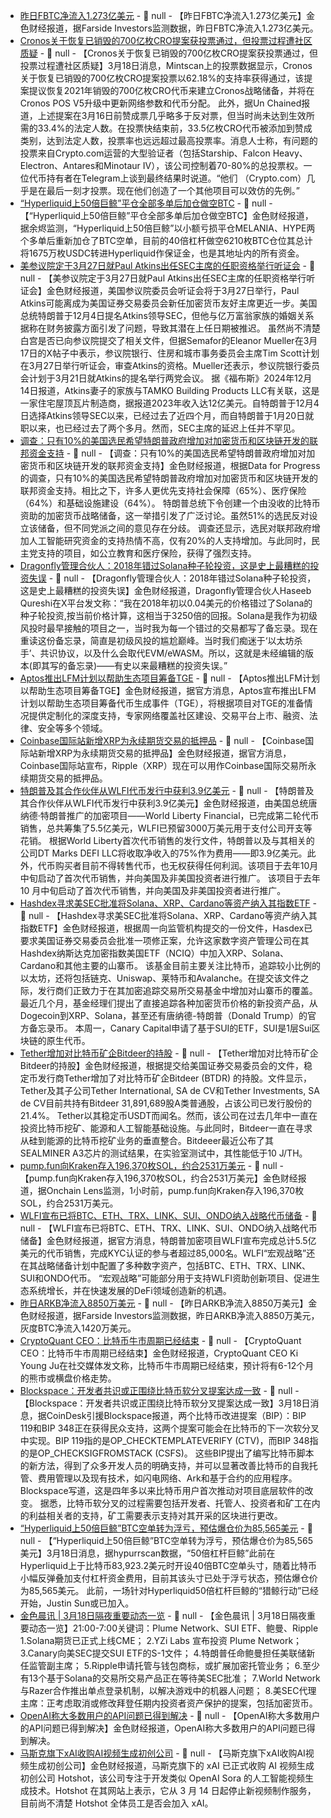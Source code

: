 - [昨日FBTC净流入1.273亿美元](https://farside.co.uk/btc/) - 📰 null - 【昨日FBTC净流入1.273亿美元】金色财经报道，据Farside Investors监测数据，昨日FBTC净流入1.273亿美元。
- [Cronos关于恢复已销毁的700亿枚CRO提案获投票通过，但投票过程遭社区质疑](https://unchainedcrypto.com/crypto-com-forces-through-controversial-vote-to-re-mint-70-billion-cro/?ref=onepagecrypto.com) - 📰 null - 【Cronos关于恢复已销毁的700亿枚CRO提案获投票通过，但投票过程遭社区质疑】3月18日消息，Mintscan上的投票数据显示，Cronos关于恢复已销毁的700亿枚CRO提案投票以62.18%的支持率获得通过，该提案提议恢复2021年销毁的700亿枚CRO代币来建立Cronos战略储备，并将在Cronos POS V5升级中更新网络参数和代币分配。 
此外，据Un Chained报道，上述提案在3月16日前赞成票几乎略多于反对票，但当时尚未达到生效所需的33.4%的法定人数。在投票快结束前，33.5亿枚CRO代币被添加到赞成类别，达到法定人数，投票率也远远超过最高投票率。消息人士称，有问题的投票来自Crypto.com运营的大型验证者（包括Starship、Falcon Heavy、Electron、Antares和Minotaur IV），该公司控制着70-80%的总投票权。一位代币持有者在Telegram上谈到最终结果时说道。“他们 （Crypto.com）几乎是在最后一刻才投票。现在他们创造了一个其他项目可以效仿的先例。”
- [“Hyperliquid上50倍巨鲸”平仓全部多单后加仓做空BTC](https://x.com/EmberCN/status/1901795505145036820) - 📰 null - 【“Hyperliquid上50倍巨鲸”平仓全部多单后加仓做空BTC】金色财经报道，据余烬监测，“Hyperliquid上50倍巨鲸”以小额亏损平仓MELANIA、HYPE两个多单后重新加仓了BTC空单，目前的40倍杠杆做空6210枚BTC仓位其总计将1675万枚USDC转进Hyperliquid作保证金，也是其地址内的所有资金。
- [美参议院定于3月27日就Paul Atkins出任SEC主席的任职资格举行听证会]() - 📰 null - 【美参议院定于3月27日就Paul Atkins出任SEC主席的任职资格举行听证会】金色财经报道，美国参议院委员会听证会将于3月27日举行，Paul Atkins可能离成为美国证券交易委员会新任加密货币友好主席更近一步。美国总统特朗普于12月4日提名Atkins领导SEC，但他与亿万富翁家族的婚姻关系据称在财务披露方面引发了问题，导致其潜在上任日期被推迟。 
虽然尚不清楚白宫是否已向参议院提交了相关文件，但据Semafor的Eleanor Mueller在3月17日的X帖子中表示，参议院银行、住房和城市事务委员会主席Tim Scott计划在3月27日举行听证会，审查Atkins的资格。Mueller还表示，参议院银行委员会计划于3月21日就Atkins的提名举行两党会议。 
据《福布斯》2024年12月14日报道，Atkins妻子的家族与TAMKO Building Products LLC有关联，这是一家住宅屋顶瓦片制造商，据报道2023年收入达12亿美元。自特朗普于12月4日选择Atkins领导SEC以来，已经过去了近四个月，而自特朗普于1月20日就职以来，也已经过去了两个多月。然而，SEC主席的延迟上任并不罕见。
- [调查：只有10%的美国选民希望特朗普政府增加对加密货币和区块链开发的联邦资金支持](https://x.com/BTCTN/status/1901793629775237366) - 📰 null - 【调查：只有10%的美国选民希望特朗普政府增加对加密货币和区块链开发的联邦资金支持】金色财经报道，根据Data for Progress的调查，只有10%的美国选民希望特朗普政府增加对加密货币和区块链开发的联邦资金支持。相比之下，许多人更优先支持社会保障（65%）、医疗保险（64%）和基础设施建设（64%）。 
特朗普总统下令创建一个由没收的比特币资助的加密货币战略储备，这一举措引发了广泛讨论。虽然51%的选民反对设立该储备，但不同党派之间的意见存在分歧。 
调查还显示，选民对联邦政府增加人工智能研究资金的支持热情不高，仅有20%的人支持增加。与此同时，民主党支持的项目，如公立教育和医疗保险，获得了强烈支持。
- [Dragonfly管理合伙人：2018年错过Solana种子轮投资，这是史上最糟糕的投资失误](https://x.com/hosseeb/status/1901732151239847993) - 📰 null - 【Dragonfly管理合伙人：2018年错过Solana种子轮投资，这是史上最糟糕的投资失误】金色财经报道，Dragonfly管理合伙人Haseeb Qureshi在X平台发文称：“我在2018年初以0.04美元的价格错过了Solana的种子轮投资,按当前价格计算，这相当于3250倍的回报。Solana是我作为初级风投时最早接触的项目之一，当时我为每一个错过的交易都写了备忘录。现在重读这份备忘录，简直是初级风投的尴尬巅峰。当时我们痴迷于‘以太坊杀手’、共识协议，以及什么会取代EVM/eWASM。所以，这就是未经编辑的版本(即其写的备忘录)——有史以来最糟糕的投资失误。”
- [Aptos推出LFM计划以帮助生态项目筹备TGE](https://x.com/Aptos/status/1901785803468214588) - 📰 null - 【Aptos推出LFM计划以帮助生态项目筹备TGE】金色财经报道，据官方消息，Aptos宣布推出LFM计划以帮助生态项目筹备代币生成事件（TGE），将根据项目对TGE的准备情况提供定制化的深度支持，专家网络覆盖社区建设、交易平台上市、融资、法律、安全等多个领域。
- [Coinbase国际站新增XRP为永续期货交易的抵押品](https://x.com/CoinbaseIntExch/status/1901732815416254482) - 📰 null - 【Coinbase国际站新增XRP为永续期货交易的抵押品】金色财经报道，据官方消息，Coinbase国际站宣布，Ripple（XRP）现在可以用作Coinbase国际交易所永续期货交易的抵押品。
- [特朗普及其合作伙伴从WLFI代币发行中获利3.9亿美元](https://news.bloomberglaw.com/crypto/trumps-crypto-project-has-raised-550-million-in-token-sales) - 📰 null - 【特朗普及其合作伙伴从WLFI代币发行中获利3.9亿美元】金色财经报道，由美国总统唐纳德·特朗普推广的加密项目——World Liberty Financial，已完成第二轮代币销售，总共筹集了5.5亿美元，WLFI已预留3000万美元用于支付公司开支等花销。 
根据World Liberty首次代币销售的发行文件，特朗普以及与其相关的公司DT Marks DEFI LLC将收取净收入的75%作为费用——即3.9亿美元。此外，代币购买者目前不得转售代币，也无权获得任何利润。该项目于去年10月中旬启动了首次代币销售，并向美国及非美国投资者进行推广。 
该项目于去年 10 月中旬启动了首次代币销售，并向美国及非美国投资者进行推广。
- [Hashdex寻求美SEC批准将Solana、XRP、Cardano等资产纳入其指数ETF]() - 📰 null - 【Hashdex寻求美SEC批准将Solana、XRP、Cardano等资产纳入其指数ETF】金色财经报道，根据周一向监管机构提交的一份文件，Hasdex已要求美国证券交易委员会批准一项修正案，允许这家数字资产管理公司在其Hashdex纳斯达克加密指数美国ETF（NCIQ）中加入XRP、Solana、Cardano和其他主要的山寨币。 
该基金目前主要关注比特币，追踪较小比例的以太坊，还将包括链克、Uniswap、莱特币和Avalanche。在提交该文件之际，发行商们正致力于在其加密追踪交易所交易基金中增加对山寨币的覆盖。最近几个月，基金经理们提出了直接追踪各种加密货币价格的新投资产品，从Dogecoin到XRP、Solana，甚至还有唐纳德-特朗普（Donald Trump）的官方备忘录币。 
本周一，Canary Capital申请了基于SUI的ETF，SUI是1层Sui区块链的原生代币。
- [Tether增加对比特币矿企Bitdeer的持股](https://blockspace.media/insight/tether-increases-stake-in-bitdeer-technologies/) - 📰 null - 【Tether增加对比特币矿企Bitdeer的持股】金色财经报道，根据提交给美国证券交易委员会的文件，稳定币发行商Tether增加了对比特币矿企Bitdeer (BTDR) 的持股。文件显示，Tether及其子公司Tether International, SA de CV和Tether Investments, SA de CV目前共持有Bitdeer 31,891,689股A类普通股，占该公司已发行股份的21.4%。 
Tether以其稳定币USDT而闻名。然而，该公司在过去几年中一直在投资比特币挖矿、能源和人工智能基础设施。与此同时，Bitdeer一直在寻求从硅到能源的比特币挖矿业务的垂直整合。Bitdeeer最近公布了其SEALMINER A3芯片的测试结果，在实验室测试中，其性能低于10 J/TH。
- [pump.fun向Kraken存入196,370枚SOL，约合2531万美元](https://x.com/OnchainLens/status/1901782579050889511) - 📰 null - 【pump.fun向Kraken存入196,370枚SOL，约合2531万美元】金色财经报道，据Onchain Lens监测，1小时前，pump.fun向Kraken存入196,370枚SOL，约合2531万美元。
- [WLFI宣布已将BTC、ETH、TRX、LINK、SUI、ONDO纳入战略代币储备](https://medium.com/@wlfi/trump-inspired-world-liberty-financial-closes-550-million-across-token-sales-bc9c50950f93) - 📰 null - 【WLFI宣布已将BTC、ETH、TRX、LINK、SUI、ONDO纳入战略代币储备】金色财经报道，据官方消息，特朗普加密项目WLFI宣布完成总计5.5亿美元的代币销售，完成KYC认证的参与者超过85,000名。WLFI“宏观战略”还在其战略储备计划中配置了多种数字资产，包括BTC、ETH、TRX、LINK、SUI和ONDO代币。 
“宏观战略”可能部分用于支持WLFI资助创新项目、促进生态系统增长，并在快速发展的DeFi领域创造新的机遇。
- [昨日ARKB净流入8850万美元](https://farside.co.uk/btc/) - 📰 null - 【昨日ARKB净流入8850万美元】金色财经报道，据Farside Investors监测数据，昨日ARKB净流入8850万美元，灰度BTC净流入1420万美元。
- [CryptoQuant CEO：比特币牛市周期已经结束](https://x.com/ki_young_ju/status/1901776137715671191) - 📰 null - 【CryptoQuant CEO：比特币牛市周期已经结束】金色财经报道，CryptoQuant CEO Ki Young Ju在社交媒体发文称，比特币牛市周期已经结束，预计将有6-12个月的熊市或横盘价格走势。
- [Blockspace：开发者共识或正围绕比特币软分叉提案达成一致](https://www.coindesk.com/tech/2025/03/17/developer-consensus-may-be-converging-on-a-bitcoin-soft-fork-proposal-blockspace) - 📰 null - 【Blockspace：开发者共识或正围绕比特币软分叉提案达成一致】3月18日消息，据CoinDesk引援Blockspace报道，两个比特币改进提案（BIP）：BIP 119和BIP 348正在获得民众支持，这两个提案可能会在比特币的下一次软分叉中实现。BIP 119指的是OP_CHECKTEMPLATEVERIFY (CTV)，而BIP 348指的是OP_CHECKSIGFROMSTACK (CSFS)。 
这些BIP提出了编写比特币脚本的新方法，得到了众多开发人员的明确支持，并可以显著改善比特币的自我托管、费用管理以及现有技术，如闪电网络、Ark和基于合约的应用程序。Blockspace写道，这是四年多以来比特币用户首次推动对项目底层软件的改变。 
据悉，比特币软分叉的过程需要包括开发者、托管人、投资者和矿工在内的利益相关者的支持，矿工需要表示支持对其开采的区块进行更改。
- [“Hyperliquid上50倍巨鲸”BTC空单转为浮亏，预估爆仓价为85,565美元](https://hypurrscan.io/address/0xf3F496C9486BE5924a93D67e98298733Bb47057c) - 📰 null - 【“Hyperliquid上50倍巨鲸”BTC空单转为浮亏，预估爆仓价为85,565美元】3月18日消息，据hypurrscan数据，“50倍杠杆巨鲸”此前在Hyperliquid上于比特币83,923.2美元时开设40倍BTC空单头寸，随着比特币小幅反弹叠加支付杠杆资金费用，目前其该头寸已处于浮亏状态，预估爆仓价为85,565美元。 
此前，一场针对Hyperliquid50倍杠杆巨鲸的“猎鲸行动”已经开始，Justin Sun或已加入。
- [金色晨讯 | 3月18日隔夜重要动态一览]() - 📰 null - 【金色晨讯 | 3月18日隔夜重要动态一览】21:00-7:00关键词：Plume Network、SUI ETF、鲍曼、Ripple 
1.Solana期货已正式上线CME； 
2.YZi Labs 宣布投资 Plume Network； 
3.Canary向美SEC提交SUI ETF的S-1文件； 
4.特朗普任命鲍曼担任美联储新任监管副主席； 
5.Ripple申请托管与钱包商标，或扩展加密托管业务； 
6.至少有13个基于Solana的交易所交易产品正在等待美SEC批准； 
7.World Network与Razer合作推出单点登录机制，以解决游戏中的机器人问题； 
8.美SEC代理主席：正考虑取消或修改拜登任期内投资者资产保护的提案，包括加密货币。
- [OpenAI称大多数用户的API问题已得到解决](https://finance.sina.com.cn/7x24/2025-03-18/doc-inepznxr8957037.shtml) - 📰 null - 【OpenAI称大多数用户的API问题已得到解决】金色财经报道，OpenAI称大多数用户的API问题已得到解决。
- [马斯克旗下xAI收购AI视频生成初创公司](https://techcrunch.com/2025/03/17/elon-musks-ai-company-xai-acquires-a-generative-ai-video-startup/) - 📰 null - 【马斯克旗下xAI收购AI视频生成初创公司】金色财经报道，马斯克旗下的 xAI 已正式收购 AI 视频生成初创公司 Hotshot，该公司专注于开发类似 OpenAI Sora 的人工智能视频生成技术。Hotshot 在其网站上表示，它从 3 月 14 日起停止新视频制作服务，目前尚不清楚 Hotshot 全体员工是否会加入 xAI。
